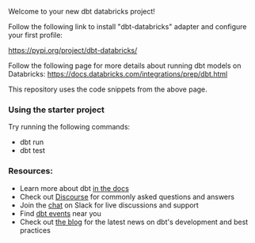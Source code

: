Welcome to your new dbt databricks project!



Follow the following link to install "dbt-databricks" adapter and configure your first profile:

https://pypi.org/project/dbt-databricks/

Follow the following page for more details about running dbt models on Databricks:
https://docs.databricks.com/integrations/prep/dbt.html

This repository uses the code snippets from the above page.

### Using the starter project

Try running the following commands:
- dbt run
- dbt test


### Resources:
- Learn more about dbt [in the docs](https://docs.getdbt.com/docs/introduction)
- Check out [Discourse](https://discourse.getdbt.com/) for commonly asked questions and answers
- Join the [chat](https://community.getdbt.com/) on Slack for live discussions and support
- Find [dbt events](https://events.getdbt.com) near you
- Check out [the blog](https://blog.getdbt.com/) for the latest news on dbt's development and best practices
